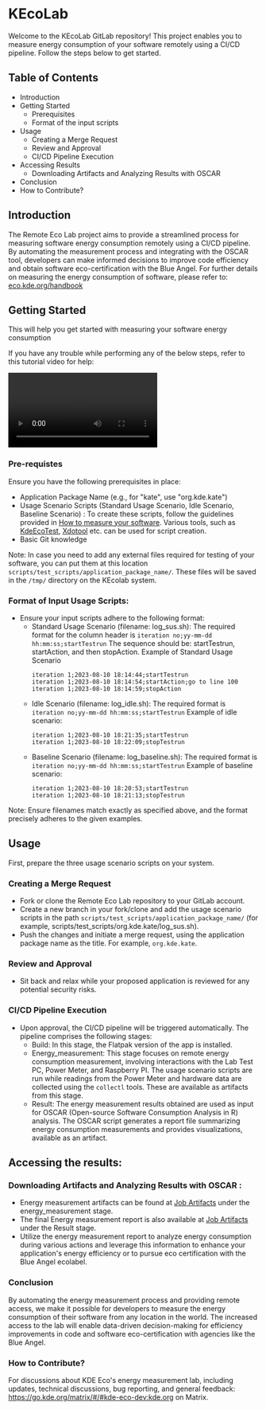 # KEcoLab
Welcome to the KEcoLab GitLab repository! This project enables you to measure energy consumption of your software remotely using a CI/CD pipeline. Follow the steps below to get started.
## Table of Contents
- Introduction
- Getting Started
    - Prerequisites
    - Format of the input scripts
- Usage
   - Creating a Merge Request
   - Review and Approval
   - CI/CD Pipeline Execution
- Accessing Results
   - Downloading Artifacts and Analyzing Results with OSCAR 
- Conclusion
- How to Contribute?

## Introduction 
The Remote Eco Lab project aims to provide a streamlined process for measuring software energy consumption remotely using a CI/CD pipeline. By automating the measurement process and integrating with the OSCAR tool, developers can make informed decisions to improve code efficiency and obtain software eco-certification with the Blue Angel.
For further details on measuring the energy consumption of software, please refer to: [eco.kde.org/handbook](https://eco.kde.org/handbook/)
## Getting Started
This will help you get started with measuring your software energy consumption

If you have any trouble while performing any of the below steps, refer to this tutorial video for help: 

![KEcolab-Tutorial](KEcolab-Tutorial.mp4) 

### Pre-requistes 
Ensure you have the following prerequisites in place:
 - Application Package Name (e.g., for "kate", use "org.kde.kate")
 - Usage Scenario Scripts (Standard Usage Scenario, Idle Scenario, Baseline Scenario) : To create these scripts, follow the guidelines provided in [How to measure your software](https://eco.kde.org/handbook/#a-how-to-measure-your-software). Various tools, such as [KdeEcoTest](https://invent.kde.org/teams/eco/feep/-/tree/master/tools/KdeEcoTest), [Xdotool](https://github.com/jordansissel/xdotool) etc. can be used for script creation.
 - Basic Git knowledge

Note: In case you need to add any external files required for testing of your software, you can put them at this location `scripts/test_scripts/application_package_name/`. These files will be saved in the `/tmp/` directory on the KEcolab system.

### Format of Input Usage Scripts:
 - Ensure your input scripts adhere to the following format:
   - Standard Usage Scenario (filename: log_sus.sh): 
        The required format for the column header is `iteration no;yy-mm-dd hh:mm:ss;startTestrun`
        The sequence should be: startTestrun, startAction, and then stopAction.
        Example of Standard Usage Scenario
        ```
        iteration 1;2023-08-10 18:14:44;startTestrun
        iteration 1;2023-08-10 18:14:54;startAction;go to line 100 
        iteration 1;2023-08-10 18:14:59;stopAction
        ```
   - Idle Scenario (filename: log_idle.sh):
       The required format is `iteration no;yy-mm-dd hh:mm:ss;startTestrun`
       Example of idle scenario:
       ```
       iteration 1;2023-08-10 18:21:35;startTestrun 
       iteration 1;2023-08-10 18:22:09;stopTestrun 
       ```
   - Baseline Scenario (filename: log_baseline.sh):
        The required format is `iteration no;yy-mm-dd hh:mm:ss;startTestrun`
        Example of baseline scenario:
        ```
        iteration 1;2023-08-10 18:20:53;startTestrun 
        iteration 1;2023-08-10 18:21:13;stopTestrun 
        ```
Note: Ensure filenames match exactly as specified above, and the format precisely adheres to the given examples.
## Usage
First, prepare the three usage scenario scripts on your system.
### Creating a Merge Request
- Fork or clone the Remote Eco Lab repository to your GitLab account.
- Create a new branch in your fork/clone and add the usage scenario scripts in the path `scripts/test_scripts/application_package_name/` (for example, scripts/test_scripts/org.kde.kate/log_sus.sh).
- Push the changes and initiate a merge request, using the application package name as the title. For example, `org.kde.kate`.
### Review and Approval
- Sit back and relax while your proposed application is reviewed for any potential security risks.
### CI/CD Pipeline Execution
- Upon approval, the CI/CD pipeline will be triggered automatically.
The pipeline comprises the following stages:
  - Build: In this stage, the Flatpak version of the app is installed.
  - Energy_measurement: This stage focuses on remote energy consumption measurement, involving interactions with the Lab Test PC, Power Meter, and Raspberry PI. The usage scenario scripts are run while readings from the Power Meter and hardware data are collected using the `collectl` tools. These are available as artifacts from this stage.
  - Result: The energy measurement results obtained are used as input for OSCAR (Open-source Software Consumption Analysis in R) analysis. The OSCAR script generates a report file summarizing energy consumption measurements and provides visualizations, available as an artifact.

## Accessing the results:
### Downloading Artifacts and Analyzing Results with OSCAR  :
   - Energy measurement artifacts can be found at [Job Artifacts](https://invent.kde.org/teams/eco/remote-eco-lab/-/artifacts) under the energy_measurement stage.
   - The final Energy measurement report is also available at [Job Artifacts](https://invent.kde.org/teams/eco/remote-eco-lab/-/artifacts) under the Result stage.
   - Utilize the energy measurement report to analyze energy consumption during various actions and leverage this information to enhance your application's energy efficiency or to pursue eco certification with the Blue Angel ecolabel.

### Conclusion 
By automating the energy measurement process and providing remote access, we make it possible for developers to measure the energy consumption of their software from any location in the world. The increased access to the lab will enable data-driven decision-making for efficiency improvements in code and software eco-certification with agencies like the Blue Angel.

### How to Contribute?
For discussions about KDE Eco's energy measurement lab, including updates, technical discussions, bug reporting, and general feedback: https://go.kde.org/matrix/#/#kde-eco-dev:kde.org on Matrix.
